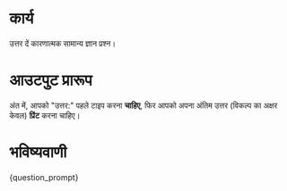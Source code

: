 # कार्य
उत्तर दें कारणात्मक सामान्य ज्ञान प्रश्न।

# आउटपुट प्रारूप
अंत में, आपको "उत्तर:" पहले टाइप करना **चाहिए**, फिर आपको अपना अंतिम उत्तर (विकल्प का अक्षर केवल) **प्रिंट** करना चाहिए।

# भविष्यवाणी
{question_prompt}
